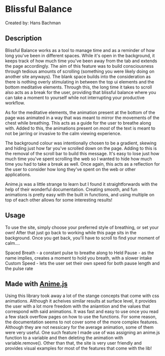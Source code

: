 # Blissful Balance
Created by: Hans Bachman

## Description

Blissful Balance works as a tool to manage time and as a reminder of how long you've been in different spaces. While it's open in the background, it keeps track of how much time you've been away from the tab and extends the page accordingly. The aim of this feature was to build consciousness through tedious amounts of scrolling (something you were likely doing on another site anyways). The blank space builds into the consideration as there is nothing overly stimulating in between the top ui elements and the bottom meditative elements. Through this, the long time it takes to scroll also acts as a break for the user, providing that blissful balance where you can take a moment to yourself while not interrupting your productive workflow.

As for the meditative elements, the animation present at the bottom of the page was animated in a way that was meant to mirror the movements of the chest while breathing. This acts as a guide for the user to breathe along with. Added to this, the animations present on <em>most</em> of the text is meant to not be jarring or invasive to the calm viewing experience. 

The background colour was intentionally chosen to be a gradient, skewing and hiding just how far you've scrolled down on the page. Adding to this is the removal of the scroll bar to build this message. It's easy to lose just how much time you've spent scrolling the web so I wanted to hide how much time you had to take a break as well. Once again, this acts as a reflection for the user to consider how long they've spent on the web or other applications.

Anime.js was a little strange to learn but I found it straightforwards with the help of their wonderful documentation. Creating smooth, and fun animations is pretty easy with the built in functions, and using multiple on top of each other allows for some interesting results! 

## Usage

To use the site, simply choose your preferred style of breathing, or set your own! After that just go back to working while this page sits in the background. Once you get back, you'll have to scroll to find your moment of calm....

Spaced Breath - a constant pulse to breathe along to
Held Pause - as the name implies, creates a moment to hold you breath, with a slower intake
Custom Speed - lets the user set their own speed for both pause length and the pulse rate

## Made with [Anime.js](https://animejs.com/)

 Using this library took away a lot of the stange concepts that come with css animations. Although it acheives similar results at surface level, it provides the user with a lot more freedom with the aniamtion and the values that correspond with said animations. It was fast and easy to use once you read a few stack overflow pages on how to use the functions. For some reason, the documentation seems to not cover some of the more complex features. Although they are not nessicary for the average animation, some of them were very useful. One such feature I made use of was assigning an anime.js function to a variable and then deleting the animation with variable.remove(). Other than that, the site is very user friendly and provides visual examples for most of the features that come with the lib! 

